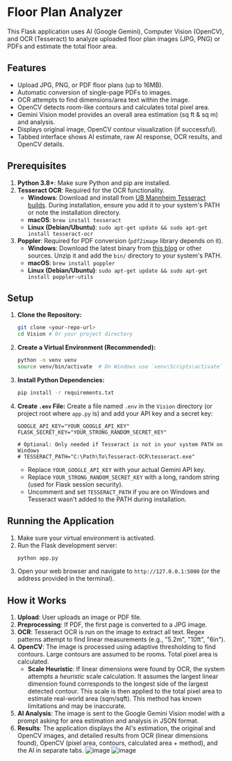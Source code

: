 # Floor Plan Analyzer

This Flask application uses AI (Google Gemini), Computer Vision (OpenCV), and OCR (Tesseract) 
to analyze uploaded floor plan images (JPG, PNG) or PDFs and estimate the total floor area.

## Features

*   Upload JPG, PNG, or PDF floor plans (up to 16MB).
*   Automatic conversion of single-page PDFs to images.
*   OCR attempts to find dimensions/area text within the image.
*   OpenCV detects room-like contours and calculates total pixel area.
*   Gemini Vision model provides an overall area estimation (sq ft & sq m) and analysis.
*   Displays original image, OpenCV contour visualization (if successful).
*   Tabbed interface shows AI estimate, raw AI response, OCR results, and OpenCV details.

## Prerequisites

1.  **Python 3.8+**: Make sure Python and pip are installed.
2.  **Tesseract OCR**: Required for the OCR functionality.
    *   **Windows**: Download and install from [UB Mannheim Tesseract builds](https://github.com/UB-Mannheim/tesseract/wiki). During installation, ensure you add it to your system's PATH or note the installation directory.
    *   **macOS**: `brew install tesseract`
    *   **Linux (Debian/Ubuntu)**: `sudo apt-get update && sudo apt-get install tesseract-ocr`
3.  **Poppler**: Required for PDF conversion (`pdf2image` library depends on it).
    *   **Windows**: Download the latest binary from [this blog](http://blog.alivate.com.au/poppler-windows/) or other sources. Unzip it and add the `bin/` directory to your system's PATH.
    *   **macOS**: `brew install poppler`
    *   **Linux (Debian/Ubuntu)**: `sudo apt-get update && sudo apt-get install poppler-utils`

## Setup

1.  **Clone the Repository:**
    ```bash
    git clone <your-repo-url>
    cd Vision # Or your project directory
    ```

2.  **Create a Virtual Environment (Recommended):**
    ```bash
    python -m venv venv
    source venv/bin/activate  # On Windows use `venv\Scripts\activate`
    ```

3.  **Install Python Dependencies:**
    ```bash
    pip install -r requirements.txt
    ```

4.  **Create `.env` File:**
    Create a file named `.env` in the `Vision` directory (or project root where `app.py` is) and add your API key and a secret key:
    ```dotenv
    GOOGLE_API_KEY="YOUR_GOOGLE_API_KEY"
    FLASK_SECRET_KEY="YOUR_STRONG_RANDOM_SECRET_KEY"
    
    # Optional: Only needed if Tesseract is not in your system PATH on Windows
    # TESSERACT_PATH="C:\Path\To\Tesseract-OCR\tesseract.exe"
    ```
    *   Replace `YOUR_GOOGLE_API_KEY` with your actual Gemini API key.
    *   Replace `YOUR_STRONG_RANDOM_SECRET_KEY` with a long, random string (used for Flask session security).
    *   Uncomment and set `TESSERACT_PATH` if you are on Windows and Tesseract wasn't added to the PATH during installation.

## Running the Application

1.  Make sure your virtual environment is activated.
2.  Run the Flask development server:
    ```bash
    python app.py
    ```
3.  Open your web browser and navigate to `http://127.0.0.1:5000` (or the address provided in the terminal).

## How it Works

1.  **Upload**: User uploads an image or PDF file.
2.  **Preprocessing**: If PDF, the first page is converted to a JPG image.
3.  **OCR**: Tesseract OCR is run on the image to extract all text. Regex patterns attempt to find linear measurements (e.g., "5.2m", "10ft", "6in").
4.  **OpenCV**: The image is processed using adaptive thresholding to find contours. Large contours are assumed to be rooms. Total pixel area is calculated. 
    *   **Scale Heuristic**: If linear dimensions were found by OCR, the system attempts a *heuristic* scale calculation. It assumes the largest linear dimension found corresponds to the longest side of the largest detected contour. This scale is then applied to the total pixel area to estimate real-world area (sqm/sqft). This method has known limitations and may be inaccurate.
5.  **AI Analysis**: The image is sent to the Google Gemini Vision model with a prompt asking for area estimation and analysis in JSON format.
6.  **Results**: The application displays the AI's estimation, the original and OpenCV images, and detailed results from OCR (linear dimensions found), OpenCV (pixel area, contours, calculated area + method), and the AI in separate tabs. 
![image](https://github.com/user-attachments/assets/48d9b47e-c34d-460c-ba60-8e0218d65adc)
![image](https://github.com/user-attachments/assets/47698ec9-8631-4434-9d50-b100b03eaf33)

